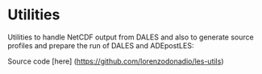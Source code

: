 # Utilities

Utilities to handle NetCDF output from DALES and also to generate source profiles and prepare the run of DALES and ADEpostLES:

Source code [here] (https://github.com/lorenzodonadio/les-utils)